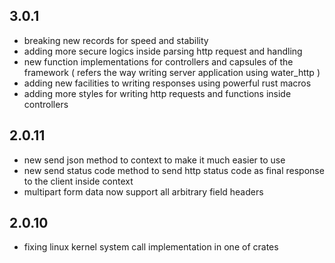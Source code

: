 ## 3.0.1
 - breaking new records for speed and stability
 - adding more secure logics inside parsing http request and handling
 - new function implementations for controllers and capsules of the framework ( refers the way writing server application using water_http )
 - adding new facilities to writing responses using powerful rust macros
 - adding more styles for writing http requests and functions inside controllers
## 2.0.11
 - new send json method to context to make it much easier to use
 - new send status code method to send http status code as final response to the client inside context
 - multipart form data now support all arbitrary field headers 

## 2.0.10 
 - fixing linux kernel system call implementation in one of crates